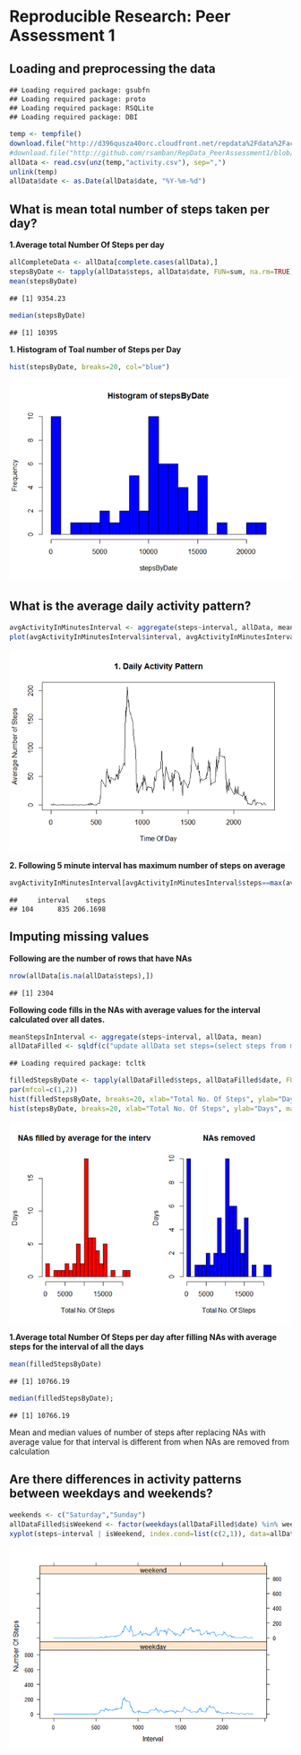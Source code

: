 # Reproducible Research: Peer Assessment 1


## Loading and preprocessing the data


```
## Loading required package: gsubfn
## Loading required package: proto
## Loading required package: RSQLite
## Loading required package: DBI
```


```r
temp <- tempfile()
download.file("http://d396qusza40orc.cloudfront.net/repdata%2Fdata%2Factivity.zip", temp)
#download.file("http://github.com/rsamban/RepData_PeerAssessment1/blob/master/activity.zip", temp)
allData <- read.csv(unz(temp,"activity.csv"), sep=",")
unlink(temp)
allData$date <- as.Date(allData$date, "%Y-%m-%d")
```

## What is mean total number of steps taken per day?
**1.Average total Number Of Steps per day**

```r
allCompleteData <- allData[complete.cases(allData),]
stepsByDate <- tapply(allData$steps, allData$date, FUN=sum, na.rm=TRUE)
mean(stepsByDate)
```

```
## [1] 9354.23
```

```r
median(stepsByDate)
```

```
## [1] 10395
```
**1. Histogram of Toal number of Steps per Day**

```r
hist(stepsByDate, breaks=20, col="blue")
```

![](PA1_template_files/figure-html/unnamed-chunk-5-1.png) 

## What is the average daily activity pattern?


```r
avgActivityInMinutesInterval <- aggregate(steps~interval, allData, mean)
plot(avgActivityInMinutesInterval$interval, avgActivityInMinutesInterval$steps, type="l", xlab="Time Of Day", ylab="Average Number of Steps", main="1. Daily Activity Pattern")
```

![](PA1_template_files/figure-html/unnamed-chunk-6-1.png) 

**2. Following 5 minute interval has maximum number of steps on average**

```r
avgActivityInMinutesInterval[avgActivityInMinutesInterval$steps==max(avgActivityInMinutesInterval$steps),]
```

```
##     interval    steps
## 104      835 206.1698
```
## Imputing missing values

**Following are the number of rows that have NAs**

```r
nrow(allData[is.na(allData$steps),])
```

```
## [1] 2304
```

**Following code fills in the NAs with average values for the interval calculated over all dates.**

```r
meanStepsInInterval <- aggregate(steps~interval, allData, mean)
allDataFilled <- sqldf(c("update allData set steps=(select steps from meanStepsInInterval a where a.interval=allData.interval) where steps is null", "select * from allData"))
```

```
## Loading required package: tcltk
```



```r
filledStepsByDate <- tapply(allDataFilled$steps, allDataFilled$date, FUN=sum, na.rm=TRUE)
par(mfcol=c(1,2))
hist(filledStepsByDate, breaks=20, xlab="Total No. Of Steps", ylab="Days", main="NAs filled by average for the interval", col="red")
hist(stepsByDate, breaks=20, xlab="Total No. Of Steps", ylab="Days", main="NAs removed", col="blue")
```

![](PA1_template_files/figure-html/unnamed-chunk-10-1.png) 


**1.Average total Number Of Steps per day after filling NAs with average steps for the interval of all the days**

```r
mean(filledStepsByDate)
```

```
## [1] 10766.19
```

```r
median(filledStepsByDate);
```

```
## [1] 10766.19
```

Mean and median values of number of steps after replacing NAs with average value for that interval is different from when NAs are removed from calculation  

## Are there differences in activity patterns between weekdays and weekends?


```r
weekends <- c("Saturday","Sunday")
allDataFilled$isWeekend <- factor(weekdays(allDataFilled$date) %in% weekends, levels=c(TRUE,FALSE), labels=c("weekend","weekday"))
xyplot(steps~interval | isWeekend, index.cond=list(c(2,1)), data=allDataFilled, layout=c(1,2), xlab="Interval", ylab="Number Of Steps", type="a")
```

![](PA1_template_files/figure-html/unnamed-chunk-13-1.png) 
